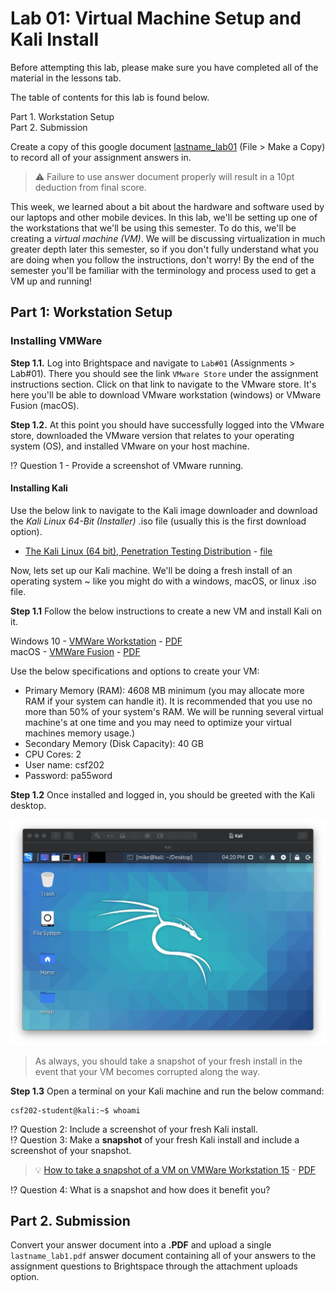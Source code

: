 # Lab 01: Virtual Machine Setup and Kali Install

Before attempting this lab, please make sure you have completed all of the material in the lessons tab.

The table of contents for this lab is found below.

Part 1. Workstation Setup <br>
Part 2. Submission <br>

Create a copy of this google document [lastname_lab01]() (File > Make a Copy) to record all of your assignment answers in.

> :warning: Failure to use answer document properly will result in a 10pt deduction from final score.

This week, we learned about a bit about the hardware and software used by our laptops and other mobile devices. In this lab, we'll be setting up one of the workstations that we'll be using this semester. To do this, we'll be creating a *virtual machine (VM)*. We will be discussing virtualization in much greater depth later this semester, so if you don't fully understand what you are doing when you follow the instructions, don't worry! By the end of the semester you'll be familiar with the terminology and process used to get a VM up and running!

## Part 1: Workstation Setup 

### Installing VMWare

**Step 1.1.** Log into Brightspace and navigate to `Lab#01` (Assignments > Lab#01). There you should see the link `VMware Store` under the assignment instructions section. Click on that link to navigate to the VMware store. It's here you'll be able to download VMware workstation (windows) or VMware Fusion (macOS).

**Step 1.2.** At this point you should have successfully logged into the VMware store, downloaded the VMware version that relates to your operating system (OS), and installed VMware on your host machine.

 :interrobang: Question 1 - Provide a screenshot of VMware running.

#### Installing Kali

Use the below link to navigate to the Kali image downloader and download the *Kali Linux 64-Bit (Installer)* .iso file (usually this is the first download option).

* [The Kali Linux (64 bit), Penetration Testing Distribution](https://www.kali.org/downloads/) - [file](https://drive.google.com/file/d/1QVz9VUvuDyLbiYnGz_dh2g7MfcIpWKXI/view?usp=sharing)

Now, lets set up our Kali machine. We'll be doing a fresh install of an operating system ~ like you might do with a windows, macOS, or linux .iso file.

**Step 1.1** Follow the below instructions to create a new VM and install Kali on it.

Windows 10 - [VMWare Workstation](https://www.nakivo.com/blog/install-kali-linux-vmware/) - [PDF](files/file1.pdf) <br>
macOS - [VMWare Fusion](https://geekflare.com/kali-linux-installation-guide-vmware/) - [PDF](files/file2.pdf)

Use the below specifications and options to create your VM:

* Primary Memory (RAM): 4608 MB minimum (you may allocate more RAM if your system can handle it). It is recommended that you use no more than 50% of your system's RAM. We will be running several virtual machine's at one time and you may need to optimize your virtual machines memory usage.)
* Secondary Memory (Disk Capacity): 40 GB
* CPU Cores: 2
* User name: csf202
* Password: pa55word


**Step 1.2** Once installed and logged in, you should be greeted with the Kali desktop. <br>

<img src="images/fig1.png" width=800px>

> As always, you should take a snapshot of your fresh install in the event that your VM becomes corrupted along the way.

**Step 1.3** Open a terminal on your Kali machine and run the below command:

```text
csf202-student@kali:~$ whoami
```

 :interrobang: Question 2: Include a screenshot of your fresh Kali install.<br>
 :interrobang: Question 3: Make a **snapshot** of your fresh Kali install and include a screenshot of your snapshot.<br>

 > :bulb: [How to take a snapshot of a VM on VMWare Workstation 15](https://www.vmware.com/support/ws55/doc/ws_preserve_sshot_taking.html) - [PDF](files/file3.pdf)

 :interrobang: Question 4: What is a snapshot and how does it benefit you? <br>

## Part 2. Submission

Convert your answer document into a **.PDF** and upload a single `lastname_lab1.pdf` answer document containing all of your answers to the assignment questions to Brightspace through the attachment uploads option.
